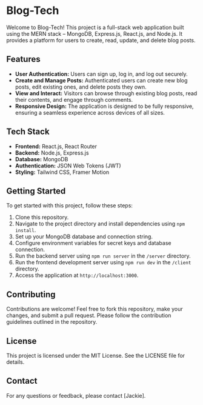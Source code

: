 # Blog-Tech

Welcome to Blog-Tech! This project is a full-stack web application built using the MERN stack – MongoDB, Express.js, React.js, and Node.js. It provides a platform for users to create, read, update, and delete blog posts.

## Features

- **User Authentication:** Users can sign up, log in, and log out securely.
- **Create and Manage Posts:** Authenticated users can create new blog posts, edit existing ones, and delete posts they own.
- **View and Interact:** Visitors can browse through existing blog posts, read their contents, and engage through comments.
- **Responsive Design:** The application is designed to be fully responsive, ensuring a seamless experience across devices of all sizes.

## Tech Stack

- **Frontend:** React.js, React Router
- **Backend:** Node.js, Express.js
- **Database:** MongoDB
- **Authentication:** JSON Web Tokens (JWT)
- **Styling:** Tailwind CSS, Framer Motion

## Getting Started

To get started with this project, follow these steps:

1. Clone this repository.
2. Navigate to the project directory and install dependencies using `npm install`.
3. Set up your MongoDB database and connection string.
4. Configure environment variables for secret keys and database connection.
5. Run the backend server using `npm run server` in the `/server` directory.
6. Run the frontend development server using `npm run dev` in the `/client` directory.
7. Access the application at `http://localhost:3000`.

## Contributing

Contributions are welcome! Feel free to fork this repository, make your changes, and submit a pull request. Please follow the contribution guidelines outlined in the repository.

## License

This project is licensed under the MIT License. See the LICENSE file for details.

## Contact

For any questions or feedback, please contact [Jackie].
